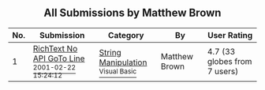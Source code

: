 ﻿<div align="center">

## All Submissions by Matthew Brown

</div>

No.  | Submission | Category | By   | User Rating
---- | ---------- | -------- | ---- | -----------
1 | [RichText No API GoTo Line<br /><sup>2001-02-22 15:24:12</sup>](https://github.com/Planet-Source-Code/matthew-brown-richtext-no-api-goto-line__1-21196) | [String Manipulation<br /><sup>Visual Basic</sup>](../ByCategory/string-manipulation__1-5.md) | Matthew Brown | 4.7 (33 globes from 7 users)
